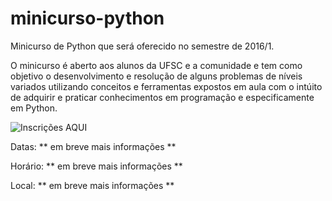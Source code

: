 # minicurso-python

Minicurso de Python que será oferecido no semestre de 2016/1.

O minicurso é aberto aos alunos da UFSC e a comunidade e tem como objetivo o desenvolvimento e resolução de alguns problemas de níveis variados utilizando conceitos e ferramentas expostos em aula com o intúito de adquirir e praticar conhecimentos em programação e especificamente em Python.

![Inscrições AQUI][inscricoes-link]


Datas: ** em breve mais informações **

Horário: ** em breve mais informações **

Local:  ** em breve mais informações **

[inscricoes-link]: https://docs.google.com/forms/d/1ktg2Ou9ytkJztUuG80YhroA6GdEkHs0fPz0j_f9nYEs/viewform?c=0&w=1
